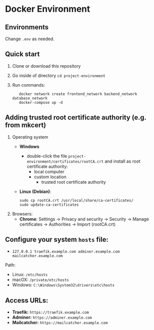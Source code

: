 # Docker Environment

## Environments

Change `.env` as needed.

## Quick start
1. Clone or download this repository
2. Go inside of directory `cd project-environment`
3. Run commands:

          docker network create frontend_network backend_network database_network
          docker-compose up -d

## Adding trusted root certificate authority (e.g. from mkcert)
1. Operating system
   - **Windows**
     - double-click the file `project-environment/certificates/rootCA.crt` and install as root certificate authority:
       - local computer
       - custom location
         - trusted root certificate authority
   - **Linux (Debian)**:

         sudo cp rootCA.crt /usr/local/share/ca-certificates/
         sudo update-ca-certificates

2. Browsers:
   - **Chrome**: Settings -> Privacy and security -> Security -> Manage certificates -> Authorities -> Import (rootCA.crt)

## Configure your system `hosts` file:

- `127.0.0.1 traefik.example.com adminer.example.com mailcatcher.example.com`

Path:
- Linux: `/etc/hosts`
- macOX: `/private/etc/hosts`
- Windows: `C:\Windows\System32\drivers\etc\hosts`

## Access URLs:
- **Traefik:** `https://traefik.example.com`
- **Adminer:** `https://adminer.example.com`
- **Mailcatcher:** `https://mailcatcher.example.com`
